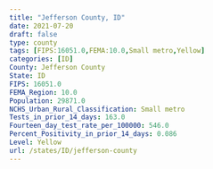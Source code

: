 ```yaml
---
title: "Jefferson County, ID"
date: 2021-07-20
draft: false
type: county
tags: [FIPS:16051.0,FEMA:10.0,Small metro,Yellow]
categories: [ID]
County: Jefferson County
State: ID
FIPS: 16051.0
FEMA_Region: 10.0
Population: 29871.0
NCHS_Urban_Rural_Classification: Small metro
Tests_in_prior_14_days: 163.0
Fourteen_day_test_rate_per_100000: 546.0
Percent_Positivity_in_prior_14_days: 0.086
Level: Yellow
url: /states/ID/jefferson-county
---
```



